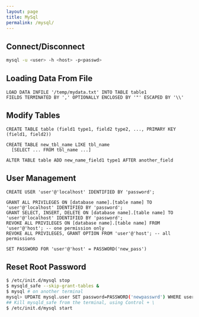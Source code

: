 ```yaml
---
layout: page
title: MySql
permalink: /mysql/
---
```


## Connect/Disconnect

```bash
mysql -u <user> -h <host> -p<passwd>
```

## Loading Data From File

```mysql
LOAD DATA INFILE '/temp/mydata.txt' INTO TABLE table1
FIELDS TERMINATED BY ',' OPTIONALLY ENCLOSED BY '"' ESCAPED BY '\\'
```

## Modify Tables

```
CREATE TABLE table (field1 type1, field2 type2, ..., PRIMARY KEY (field1, field2))

CREATE TABLE new_tbl_name LIKE tbl_name
  [SELECT ... FROM tbl_name ...]

ALTER TABLE table ADD new_name_field1 type1 AFTER another_field
```

## User Management

```mysql
CREATE USER 'user'@'localhost' IDENTIFIED BY 'password';
```

```mysql
GRANT ALL PRIVILEGES ON [database name].[table name] TO 'user'@'localhost' IDENTIFIED BY 'password';
GRANT SELECT, INSERT, DELETE ON [database name].[table name] TO 'user'@'localhost' IDENTIFIED BY 'password';
REVOKE ALL PRIVILEGES ON [database name].[table name] FROM 'user'@'host'; -- one permission only
REVOKE ALL PRIVILEGES, GRANT OPTION FROM 'user'@'host'; -- all permissions
```

```mysql
SET PASSWORD FOR 'user'@'host' = PASSWORD('new_pass')
```

## Reset Root Password

```bash
$ /etc/init.d/mysql stop
$ mysqld_safe --skip-grant-tables &
$ mysql # on another terminal
mysql> UPDATE mysql.user SET password=PASSWORD('newpasswrd') WHERE user='root';
## Kill mysqld_safe from the terminal, using Control + \
$ /etc/init.d/mysql start
```
